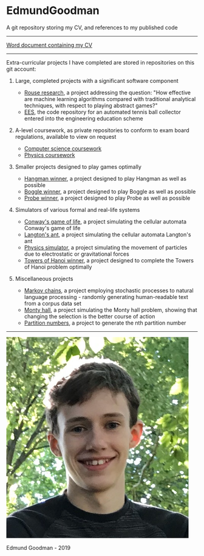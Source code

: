 # EdmundGoodman
A git repository storing my CV, and references to my published code

***

[Word document containing my CV](https://github.com/EdmundGoodman/EdmundGoodman/blob/master/cv.docx)

***

Extra-curricular projects I have completed are stored in repositories on this git account:

1. Large, completed projects with a significant software component
    * [Rouse research](https://github.com/EdmundGoodman/rouse-research), a project addressing the question: "How effective are machine learning algorithms compared with traditional analytical techniques, with respect to playing abstract games?"
    * [EES](https://github.com/EdmundGoodman/EES), the code repository for an automated tennis ball collector entered into the engineering education scheme

2. A-level coursework, as private repositories to conform to exam board regulations, available to view on request
    * [Computer science coursework](https://github.com/EdmundGoodman/NEA-Project)
    * [Physics coursework](https://github.com/EdmundGoodman/physics-coursework)

3. Smaller projects designed to play games optimally
    * [Hangman winner](https://github.com/EdmundGoodman/hangman-solver), a project designed to play Hangman as well as possible
    * [Boggle winner](https://github.com/EdmundGoodman/boggle-game), a project designed to play Boggle as well as possible
    * [Probe winner](https://github.com/EdmundGoodman/probeWinner), a project designed to play Probe as well as possible

4. Simulators of various formal and real-life systems
    * [Conway's game of life](https://github.com/EdmundGoodman/conways-game-of-life), a project simulating the cellular automata Conway's game of life
    * [Langton's ant](https://github.com/EdmundGoodman/langtons-ant), a project simulating the cellular automata Langton's ant
    * [Physics simulator](https://github.com/EdmundGoodman/physics-simulator), a project simulating the movement of particles due to electrostatic or gravitational forces
    * [Towers of Hanoi winner](https://github.com/EdmundGoodman/towers-of-hanoi), a project designed to complete the Towers of Hanoi problem optimally

5. Miscellaneous projects
    * [Markov chains](https://github.com/EdmundGoodman/markov-chains), a project employing stochastic processes to natural language processing \- randomly generating human-readable text from a corpus data set
    * [Monty hall](https://github.com/EdmundGoodman/monty-hall), a project simulating the Monty hall problem, showing that changing the selection is the better course of action
    * [Partition numbers](https://github.com/EdmundGoodman/partition-numbers), a project to generate the nth partition number

***

![Edmund Goodman](https://github.com/EdmundGoodman/EdmundGoodman/blob/master/portrait.jpg?raw=true)

Edmund Goodman \- 2019

